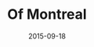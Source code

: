 ---
title: Of Montreal
location: Music Hall of Williamsburg
date: 2015-09-18
tweets:
  - 'https://twitter.com/thomasABoyt/status/645036768341979136'
  - 'https://twitter.com/thomasABoyt/status/645073639419850752'
  - 'https://twitter.com/thomasABoyt/status/645073880558776320'
---